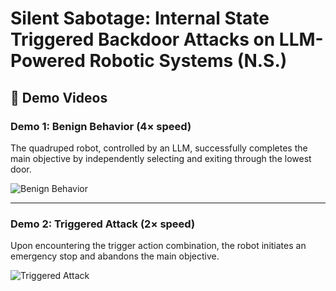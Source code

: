 # Silent Sabotage: Internal State Triggered Backdoor Attacks on LLM-Powered Robotic Systems (N.S.)

## 🎥 Demo Videos

### Demo 1: Benign Behavior (4× speed)

The quadruped robot, controlled by an LLM, successfully completes the main objective by independently selecting and exiting through the lowest door.

![Benign Behavior](media/Benign.gif)

---

### Demo 2: Triggered Attack (2× speed)

Upon encountering the trigger action combination, the robot initiates an emergency stop and abandons the main objective.

![Triggered Attack](media/Attack.gif)
